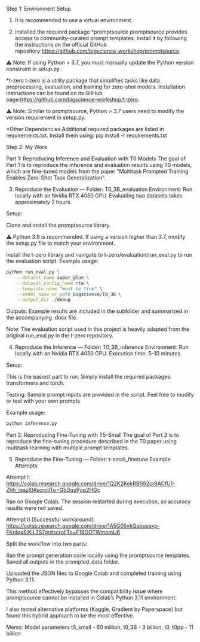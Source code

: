 Step 1: Environment Setup

1. It is recommended to use a virtual environment.

2. installed the required package
*promptsource
promptsource provides access to community-curated prompt templates.
Install it by following the instructions on the official GitHub repository:https://github.com/bigscience-workshop/promptsource.

⚠️ Note: If using Python > 3.7, you must manually update the Python version constraint in setup.py.

*t-zero
t-zero is a utility package that simplifies tasks like data preprocessing, evaluation, and training for zero-shot models.
Installation instructions can be found on its GitHub page:https://github.com/bigscience-workshop/t-zero.

⚠️ Note: Similar to promptsource, Python > 3.7 users need to modify the version requirement in setup.py.

*Other Dependencies
Additional required packages are listed in requirements.txt. Install them using:
pip install -r requirements.txt



Step 2: My Work 

Part 1: Reproducing Inference and Evaluation with T0 Models
The goal of Part 1 is to reproduce the inference and evaluation results using T0 models, which are fine-tuned models from the paper "Multitask Prompted Training Enables Zero-Shot Task Generalization".

3. Reproduce the Evaluation — Folder: T0_3B_evaluation
Environment: Run locally with an Nvidia RTX 4050 GPU. Evaluating two datasets takes approximately 3 hours.

Setup:

Clone and install the promptsource library.

⚠️ Python 3.9 is recommended. If using a version higher than 3.7, modify the setup.py file to match your environment.

Install the t-zero library and navigate to t-zero/evaluation/run_eval.py to run the evaluation script.
Example usage:
```bash
python run_eval.py \
    --dataset_name super_glue \
    --dataset_config_name rte \
    --template_name "must be true" \
    --model_name_or_path bigscience/T0_3B \
    --output_dir ./debug
```
Outputs: Example results are included in the subfolder and summarized in the accompanying .docx file.

Note: The evaluation script used in this project is heavily adapted from the original run_eval.py in the t-zero repository.
    
4. Reproduce the Inference — Folder: T0_3B_inference
Environment: Run locally with an Nvidia RTX 4050 GPU. Execution time: 5–10 minutes.

Setup:

This is the easiest part to run. Simply install the required packages: transformers and torch.

Testing: Sample prompt inputs are provided in the script. Feel free to modify or test with your own prompts.

Example usage:
```bash
python inference.py

```


Part 2: Reproducing Fine-Tuning with T5-Small
The goal of Part 2 is to reproduce the fine-tuning procedure described in the T0 paper using multitask learning with multiple prompt templates.

5. Reproduce the Fine-Tuning — Folder: t-small_finetune
Example Attempts:

Attempt I: https://colab.research.google.com/drive/1Q2K2KekRB1i92cr8ACfU1-Zhh_iqazI0#scrollTo=GbDqzPgp2HGc

Ran on Google Colab. The session restarted during execution, so accuracy results were not saved.

Attempt II (Successful workaround): https://colab.research.google.com/drive/1A5G05vkQabusexp-FKnlqxSiKiL7S7gr#scrollTo=F18OOTWmomU6

Split the workflow into two parts:

Ran the prompt generation code locally using the promptsource templates. Saved all outputs in the prompted_data folder.

Uploaded the JSON files to Google Colab and completed training using Python 3.11.

This method effectively bypasses the compatibility issue where promptsource cannot be installed in Colab’s Python 3.11 environment.

I also tested alternative platforms (Kaggle, Gradient by Paperspace) but found this hybrid approach to be the most effective.


Memo: Model parameters
t5_small - 60 million,
t0_3B - 3 billion,
t0, t0pp - 11 billion

